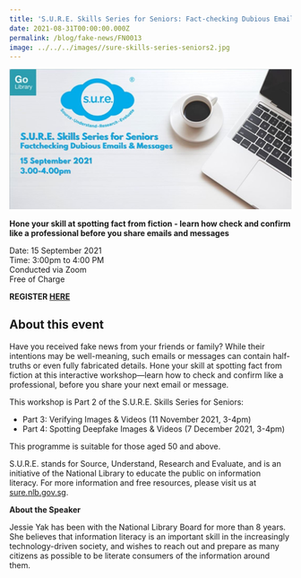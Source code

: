```yaml
---
title: 'S.U.R.E. Skills Series for Seniors: Fact-checking Dubious Emails & Messages'
date: 2021-08-31T00:00:00.000Z
permalink: /blog/fake-news/FN0013
image: ../../../images//sure-skills-series-seniors2.jpg
---
```


![](../../../images//sure-skills-series-seniors2.jpg)

**Hone your skill at spotting fact from fiction - learn how check and confirm like a professional before you share emails and messages**

Date: 15 September 2021 <br>Time: 3:00pm to 4:00 PM<br>Conducted via Zoom<br>Free of Charge

**REGISTER [HERE](https://www.eventbrite.sg/e/sure-skills-series-for-seniorsfact-checking-dubious-emails-messages-registration-167055057173?aff=ebdssbonlinesearch)**

## About this event

Have you received fake news from your friends or family? While their intentions may be well-meaning, such emails or messages can contain half-truths or even fully fabricated details. Hone your skill at spotting fact from fiction at this interactive workshop—learn how to check and confirm like a professional, before you share your next email or message.

This workshop is Part 2 of the S.U.R.E. Skills Series for Seniors:

- Part 3: Verifying Images & Videos (11 November 2021, 3-4pm)
- Part 4: Spotting Deepfake Images & Videos (7 December 2021, 3-4pm)

This programme is suitable for those aged 50 and above.

S.U.R.E. stands for Source, Understand, Research and Evaluate, and is an initiative of the National Library to educate the public on information literacy. For more information and free resources, please visit us at [sure.nlb.gov.sg](https://sure.nlb.gov.sg/).



**About the Speaker**

Jessie Yak has been with the National Library Board for more than 8 years. She believes that information literacy is an important skill in the increasingly technology-driven society, and wishes to reach out and prepare as many citizens as possible to be literate consumers of the information around them.